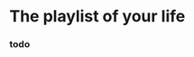 # The playlist of your life

### todo
<!--

- 計算出 dashboard 的前 10 名 並且給予 youtube 和 spotify 的連結 api 
- 根據個人寫入的資料，顯示出他可能會感興趣的歌手
- 人生歌單限定只能新增 10 首，如果有人的人生歌單, 與另一個人有 3 首一樣，就會推薦彼此的個人 email 和 名字給對方。

>
